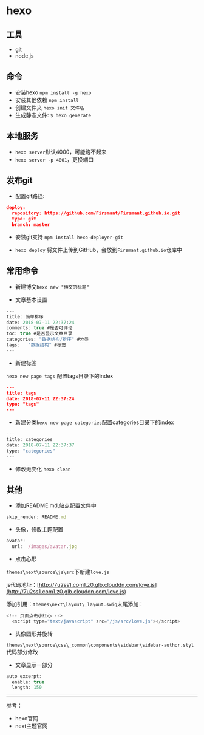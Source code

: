 # hexo

## 工具

- git
- node.js

## 命令

- 安装hexo `npm install -g hexo`
- 安装其他依赖 `npm install`
- 创建文件夹 `hexo init 文件名`
- 生成静态文件: `$ hexo generate`

## 本地服务

- `hexo server`默认4000，可能跑不起来
- `hexo server -p 4001`，更换端口

## 发布git

- 配置git路径:

```json
deploy:
  repository: https://github.com/Firsmant/Firsmant.github.io.git
  type: git
  branch: master

```

- 安装git支持 `npm install hexo-deployer-git`

- `hexo deploy` 将文件上传到GitHub，会放到`Firsmant.github.io`仓库中

## 常用命令

- 新建博文`hexo new "博文的标题"`

- 文章基本设置

```js
---
title: 简单排序
date: 2018-07-11 22:37:24
comments: true #是否可评论
toc: true #是否显示文章目录
categories: "数据结构/排序" #分类
tags:   "数据结构" #标签
---
```

- 新建标签

`hexo new page tags` 配置tags目录下的index

```json
---
title: tags
date: 2018-07-11 22:37:24
type: "tags"
---
```

- 新建分类`hexo new page categories`配置categories目录下的index

```js
---
title: categories
date: 2018-07-11 22:37:37
type: "categories"
---

```

- 修改无变化 `hexo clean`

## 其他

- 添加README.md,站点配置文件中

```js
skip_render: README.md
```

- 头像，修改主题配置

```js
avatar: 
  url:  /images/avatar.jpg
```

- 点击心形

`themes\next\source\js\src`下新建`love.js`

js代码地址：[http://7u2ss1.com1.z0.glb.clouddn.com/love.js](http://7u2ss1.com1.z0.glb.clouddn.com/love.js)

添加引用：`themes\next\layout\_layout.swig`末尾添加：

```js  
<!-- 页面点击小红心 -->
  <script type="text/javascript" src="/js/src/love.js"></script>
```

- 头像圆形并旋转

`themes\next\source\css\_common\components\sidebar\sidebar-author.styl`代码部分修改

- 文章显示一部分

```js
auto_excerpt:
  enable: true
  length: 150
```

----
参考：

- hexo官网
- next主题官网